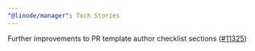 ```yaml
---
"@linode/manager": Tech Stories
---
```


Further improvements to PR template author checklist sections ([#11325](https://github.com/linode/manager/pull/11325))
